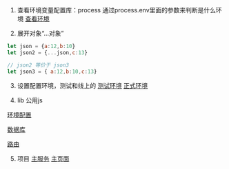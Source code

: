 1. 查看环境变量配置库：process
通过process.env里面的参数来判断是什么环境
[查看环境](process.js)

2. 展开对象“...对象”
```javascript
let json = {a:12,b:10}
let json2 = {...json,c:13}

// json2 等价于 json3
let json3 = { a:12,b:10,c:13}

```

3. 设置配置环境，测试和线上的
[测试环境](./config/config.dev.js)
[正式环境](./config/config.prod.js)

4. lib 公用js

[环境配置](./config/index.js)

[数据库](./lib/database.js)

[路由](./lib/router.js)


5. 项目
[主服务](./server.js)
[主页面](./static/index.html)